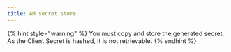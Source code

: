 ```yaml
---
title: AM secret store
---
```


{% hint style="warning" %}
You must copy and store the generated secret. As the Client Secret is hashed, it is not retrievabl&#x65;**.**
{% endhint %}

